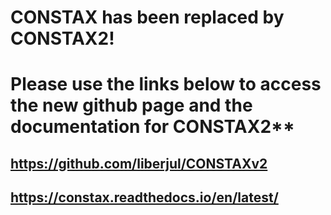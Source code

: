 **CONSTAX has been replaced by CONSTAX2!**
==========================================

Please use the links below to access the new github page and the documentation for CONSTAX2**
=================================================================================================

**https://github.com/liberjul/CONSTAXv2**
-----------------------------------------

**https://constax.readthedocs.io/en/latest/**
---------------------------------------------



